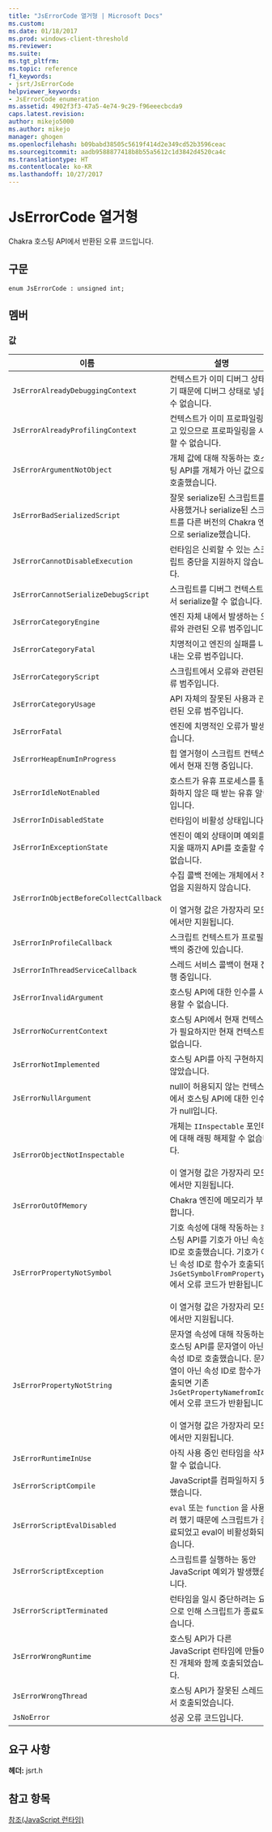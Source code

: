 ```yaml
---
title: "JsErrorCode 열거형 | Microsoft Docs"
ms.custom: 
ms.date: 01/18/2017
ms.prod: windows-client-threshold
ms.reviewer: 
ms.suite: 
ms.tgt_pltfrm: 
ms.topic: reference
f1_keywords:
- jsrt/JsErrorCode
helpviewer_keywords:
- JsErrorCode enumeration
ms.assetid: 4902f3f3-47a5-4e74-9c29-f96eeecbcda9
caps.latest.revision: 
author: mikejo5000
ms.author: mikejo
manager: ghogen
ms.openlocfilehash: b09babd38505c5619f414d2e349cd52b3596ceac
ms.sourcegitcommit: aadb9588877418b8b55a5612c1d3842d4520ca4c
ms.translationtype: HT
ms.contentlocale: ko-KR
ms.lasthandoff: 10/27/2017
---
```

# <a name="jserrorcode-enumeration"></a>JsErrorCode 열거형
Chakra 호스팅 API에서 반환된 오류 코드입니다.  
  
## <a name="syntax"></a>구문  
  
```  
enum JsErrorCode : unsigned int;  
```  
  
## <a name="members"></a>멤버  
  
### <a name="values"></a>값  
  
|이름|설명|  
|----------|-----------------|  
|`JsErrorAlreadyDebuggingContext`|컨텍스트가 이미 디버그 상태이기 때문에 디버그 상태로 넣을 수 없습니다.|  
|`JsErrorAlreadyProfilingContext`|컨텍스트가 이미 프로파일링하고 있으므로 프로파일링을 시작할 수 없습니다.|  
|`JsErrorArgumentNotObject`|개체 값에 대해 작동하는 호스팅 API를 개체가 아닌 값으로 호출했습니다.|  
|`JsErrorBadSerializedScript`|잘못 serialize된 스크립트를 사용했거나 serialize된 스크립트를 다른 버전의 Chakra 엔진으로 serialize했습니다.|  
|`JsErrorCannotDisableExecution`|런타임은 신뢰할 수 있는 스크립트 중단을 지원하지 않습니다.|  
|`JsErrorCannotSerializeDebugScript`|스크립트를 디버그 컨텍스트에서 serialize할 수 없습니다.|  
|`JsErrorCategoryEngine`|엔진 자체 내에서 발생하는 오류와 관련된 오류 범주입니다.|  
|`JsErrorCategoryFatal`|치명적이고 엔진의 실패를 나타내는 오류 범주입니다.|  
|`JsErrorCategoryScript`|스크립트에서 오류와 관련된 오류 범주입니다.|  
|`JsErrorCategoryUsage`|API 자체의 잘못된 사용과 관련된 오류 범주입니다.|  
|`JsErrorFatal`|엔진에 치명적인 오류가 발생했습니다.|  
|`JsErrorHeapEnumInProgress`|힙 열거형이 스크립트 컨텍스트에서 현재 진행 중입니다.|  
|`JsErrorIdleNotEnabled`|호스트가 유휴 프로세스를 활성화하지 않은 때 받는 유휴 알림입니다.|  
|`JsErrorInDisabledState`|런타임이 비활성 상태입니다.|  
|`JsErrorInExceptionState`|엔진이 예외 상태이며 예외를 지울 때까지 API를 호출할 수 없습니다.|  
|`JsErrorInObjectBeforeCollectCallback`|수집 콜백 전에는 개체에서 작업을 지원하지 않습니다.<br /><br /> 이 열거형 값은 가장자리 모드에서만 지원됩니다.|  
|`JsErrorInProfileCallback`|스크립트 컨텍스트가 프로필 콜백의 중간에 있습니다.|  
|`JsErrorInThreadServiceCallback`|스레드 서비스 콜백이 현재 진행 중입니다.|  
|`JsErrorInvalidArgument`|호스팅 API에 대한 인수를 사용할 수 없습니다.|  
|`JsErrorNoCurrentContext`|호스팅 API에서 현재 컨텍스트가 필요하지만 현재 컨텍스트가 없습니다.|  
|`JsErrorNotImplemented`|호스팅 API를 아직 구현하지 않았습니다.|  
|`JsErrorNullArgument`|null이 허용되지 않는 컨텍스트에서 호스팅 API에 대한 인수가 null입니다.|  
|`JsErrorObjectNotInspectable`|개체는 `IInspectable` 포인터에 대해 래핑 해제할 수 없습니다.<br /><br /> 이 열거형 값은 가장자리 모드에서만 지원됩니다.|  
|`JsErrorOutOfMemory`|Chakra 엔진에 메모리가 부족합니다.|  
|`JsErrorPropertyNotSymbol`|기호 속성에 대해 작동하는 호스팅 API를 기호가 아닌 속성 ID로 호출했습니다. 기호가 아닌 속성 ID로 함수가 호출되면 `JsGetSymbolFromPropertyId` 에서 오류 코드가 반환됩니다.<br /><br /> 이 열거형 값은 가장자리 모드에서만 지원됩니다.|  
|`JsErrorPropertyNotString`|문자열 속성에 대해 작동하는 호스팅 API를 문자열이 아닌 속성 ID로 호출했습니다. 문자열이 아닌 속성 ID로 함수가 호출되면 기존 `JsGetPropertyNamefromId` 에서 오류 코드가 반환됩니다.<br /><br /> 이 열거형 값은 가장자리 모드에서만 지원됩니다.|  
|`JsErrorRuntimeInUse`|아직 사용 중인 런타임을 삭제할 수 없습니다.|  
|`JsErrorScriptCompile`|JavaScript를 컴파일하지 못했습니다.|  
|`JsErrorScriptEvalDisabled`|`eval` 또는 `function` 을 사용하려 했기 때문에 스크립트가 종료되었고 eval이 비활성화되었습니다.|  
|`JsErrorScriptException`|스크립트를 실행하는 동안 JavaScript 예외가 발생했습니다.|  
|`JsErrorScriptTerminated`|런타임을 일시 중단하려는 요청으로 인해 스크립트가 종료되었습니다.|  
|`JsErrorWrongRuntime`|호스팅 API가 다른 JavaScript 런타임에 만들어진 개체와 함께 호출되었습니다.|  
|`JsErrorWrongThread`|호스팅 API가 잘못된 스레드에서 호출되었습니다.|  
|`JsNoError`|성공 오류 코드입니다.|  
  
## <a name="requirements"></a>요구 사항  
 **헤더:** jsrt.h  
  
## <a name="see-also"></a>참고 항목  
 [참조(JavaScript 런타임)](../chakra-hosting/reference-javascript-runtime.md)